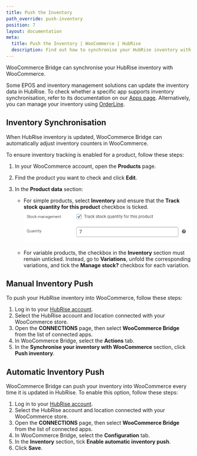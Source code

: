 ```yaml
---
title: Push the Inventory
path_override: push-inventory
position: 7
layout: documentation
meta:
  title: Push the Inventory | WooCommerce | HubRise
  description: Find out how to synchronise your HubRise inventory with WooCommerce and automatically hide out-of-stock products from your website.
---
```


WooCommerce Bridge can synchronise your HubRise inventory with WooCommerce.

Some EPOS and inventory management solutions can update the inventory data in HubRise. To check whether a specific app supports inventory synchronisation, refer to its documentation on our [Apps page](/apps). Alternatively, you can manage your inventory using [OrderLine](/apps/orderline/overview).

## Inventory Synchronisation

When HubRise inventory is updated, WooCommerce Bridge can automatically adjust inventory counters in WooCommerce.

To ensure inventory tracking is enabled for a product, follow these steps:

1. In your WooCommerce account, open the **Products** page.
2. Find the product you want to check and click **Edit**.
3. In the **Product data** section:

   - For simple products, select **Inventory** and ensure that the **Track stock quantity for this product** checkbox is ticked.
     ![Track Inventory](./images/017-woocommerce-track-inventory.png)

   - For variable products, the checkbox in the **Inventory** section must remain unticked. Instead, go to **Variations**, unfold the corresponding variations, and tick the **Manage stock?** checkbox for each variation.

## Manual Inventory Push

To push your HubRise inventory into WooCommerce, follow these steps:

1. Log in to your [HubRise account](https://manager.hubrise.com).
1. Select the HubRise account and location connected with your WooCommerce store.
1. Open the **CONNECTIONS** page, then select **WooCommerce Bridge** from the list of connected apps.
1. In WooCommerce Bridge, select the **Actions** tab.
1. In the **Synchronise your inventory with WooCommerce** section, click **Push inventory**.

## Automatic Inventory Push

WooCommerce Bridge can push your inventory into WooCommerce every time it is updated in HubRise. To enable this option, follow these steps:

1. Log in to your [HubRise account](https://manager.hubrise.com).
1. Select the HubRise account and location connected with your WooCommerce store.
1. Open the **CONNECTIONS** page, then select **WooCommerce Bridge** from the list of connected apps.
1. In WooCommerce Bridge, select the **Configuration** tab.
1. In the **Inventory** section, tick **Enable automatic inventory push**.
1. Click **Save**.
